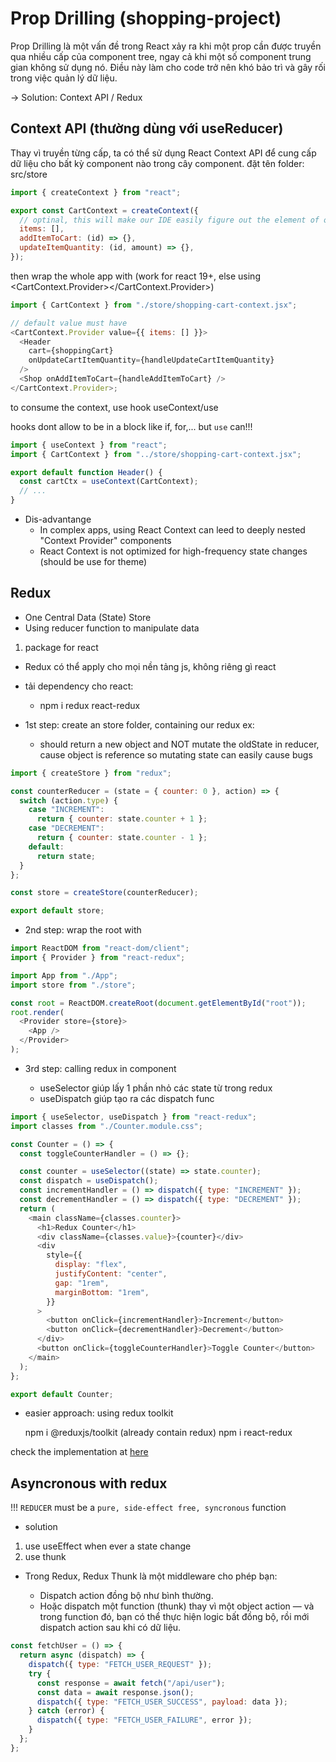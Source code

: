 # Prop Drilling (shopping-project)

Prop Drilling là một vấn đề trong React xảy ra khi một prop cần được truyền qua nhiều cấp của component tree, ngay cả khi một số component trung gian không sử dụng nó. Điều này làm cho code trở nên khó bảo trì và gây rối trong việc quản lý dữ liệu.

-> Solution: Context API / Redux

## Context API (thường dùng với useReducer)

Thay vì truyền từng cấp, ta có thể sử dụng React Context API để cung cấp dữ liệu cho bất kỳ component nào trong cây component.
đặt tên folder: src/store

```js
import { createContext } from "react";

export const CartContext = createContext({
  // optinal, this will make our IDE easily figure out the element of object
  items: [],
  addItemToCart: (id) => {},
  updateItemQuantity: (id, amount) => {},
});
```

then wrap the whole app with <CartContext></CartContext> (work for react 19+, else using <CartContext.Provider></CartContext.Provider>)

```js
import { CartContext } from "./store/shopping-cart-context.jsx";

// default value must have
<CartContext.Provider value={{ items: [] }}>
  <Header
    cart={shoppingCart}
    onUpdateCartItemQuantity={handleUpdateCartItemQuantity}
  />
  <Shop onAddItemToCart={handleAddItemToCart} />
</CartContext.Provider>;
```

to consume the context, use hook useContext/use

hooks dont allow to be in a block like if, for,... but `use` can!!!

```js
import { useContext } from "react";
import { CartContext } from "../store/shopping-cart-context.jsx";

export default function Header() {
  const cartCtx = useContext(CartContext);
  // ...
}
```

- Dis-advantange
  - In complex apps, using React Context can leed to deeply nested "Context Provider" components
  - React Context is not optimized for high-frequency state changes (should be use for theme)

## Redux

- One Central Data (State) Store
- Using reducer function to manipulate data

1. package for react

- Redux có thể apply cho mọi nền tảng js, không riêng gì react
- tải dependency cho react:

  - npm i redux react-redux

- 1st step: create an store folder, containing our redux
  ex:
  - should return a new object and NOT mutate the oldState in reducer, cause object is reference so mutating state can easily cause bugs

```js
import { createStore } from "redux";

const counterReducer = (state = { counter: 0 }, action) => {
  switch (action.type) {
    case "INCREMENT":
      return { counter: state.counter + 1 };
    case "DECREMENT":
      return { counter: state.counter - 1 };
    default:
      return state;
  }
};

const store = createStore(counterReducer);

export default store;
```

- 2nd step: wrap the root with <Provider>

```js
import ReactDOM from "react-dom/client";
import { Provider } from "react-redux";

import App from "./App";
import store from "./store";

const root = ReactDOM.createRoot(document.getElementById("root"));
root.render(
  <Provider store={store}>
    <App />
  </Provider>
);
```

- 3rd step: calling redux in component

  - useSelector giúp lấy 1 phần nhỏ các state từ trong redux
  - useDispatch giúp tạo ra các dispatch func

```js
import { useSelector, useDispatch } from "react-redux";
import classes from "./Counter.module.css";

const Counter = () => {
  const toggleCounterHandler = () => {};

  const counter = useSelector((state) => state.counter);
  const dispatch = useDispatch();
  const incrementHandler = () => dispatch({ type: "INCREMENT" });
  const decrementHandler = () => dispatch({ type: "DECREMENT" });
  return (
    <main className={classes.counter}>
      <h1>Redux Counter</h1>
      <div className={classes.value}>{counter}</div>
      <div
        style={{
          display: "flex",
          justifyContent: "center",
          gap: "1rem",
          marginBottom: "1rem",
        }}
      >
        <button onClick={incrementHandler}>Increment</button>
        <button onClick={decrementHandler}>Decrement</button>
      </div>
      <button onClick={toggleCounterHandler}>Toggle Counter</button>
    </main>
  );
};

export default Counter;
```

- easier approach: using redux toolkit

  npm i @reduxjs/toolkit (already contain redux)
  npm i react-redux

check the implementation at [here](../../20-redux/src/)

## Asyncronous with redux

!!! `REDUCER` must be a `pure, side-effect free, syncronous` function

- solution

1. use useEffect when ever a state change
2. use thunk

- Trong Redux, Redux Thunk là một middleware cho phép bạn:

  - Dispatch action đồng bộ như bình thường.
  - Hoặc dispatch một function (thunk) thay vì một object action — và trong function đó, bạn có thể thực hiện logic bất đồng bộ, rồi mới dispatch action sau khi có dữ liệu.

```js
const fetchUser = () => {
  return async (dispatch) => {
    dispatch({ type: "FETCH_USER_REQUEST" });
    try {
      const response = await fetch("/api/user");
      const data = await response.json();
      dispatch({ type: "FETCH_USER_SUCCESS", payload: data });
    } catch (error) {
      dispatch({ type: "FETCH_USER_FAILURE", error });
    }
  };
};
```
